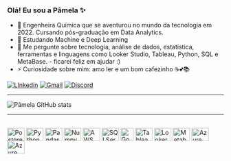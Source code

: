 ### Olá! Eu sou a Pâmela ✨

- 🔭 Engenheira Química que se aventurou no mundo da tecnologia em 2022. Cursando pós-graduação em Data Analytics.
- 🌱 Estudando Machine e Deep Learning
- 💬 Me pergunte sobre tecnologia, análise de dados, estatística, ferramentas e linguagens como Looker Studio, Tableau, Python, SQL e MetaBase. - ficarei feliz em ajudar :)
- ⚡ Curiosidade sobre mim: amo ler e um bom cafezinho ☕💕📚

[![LInkedin](https://img.shields.io/badge/LinkedIn-0077B5?style=for-the-badge&logo=linkedin&logoColor=white)](https://www.linkedin.com/in/pamelacristineamorim/)
[![Gmail](https://img.shields.io/badge/Gmail-EA4335.svg?style=for-the-badge&logo=Gmail&logoColor=white)](mailto:pamelacristtine@gmail.com)
[![Discord](https://img.shields.io/badge/Discord-5865F2.svg?style=for-the-badge&logo=Discord&logoColor=white)](https://discord.com/channels/pamela.cristine)

----
![Pâmela GitHub stats](https://github-readme-stats.vercel.app/api?username=pamelacristtine&show_icons=true&theme=tokyonight)

----
<div style="display: inline_block"><br/>
  <img align="center" alt="PostgreSQL" height="30" width="40"  src="https://cdn.jsdelivr.net/gh/devicons/devicon@latest/icons/postgresql/postgresql-plain.svg"/>
  <img align="center" alt="Python"  height="30" width="40" src="https://cdn.jsdelivr.net/gh/devicons/devicon@latest/icons/python/python-original.svg"/>
  <img align="center" alt="Pandas"  height="30" width="40" src="https://cdn.jsdelivr.net/gh/devicons/devicon@latest/icons/pandas/pandas-original.svg"/>
  <img align="center" alt="Numpy"  height="30" width="40" src="https://cdn.jsdelivr.net/gh/devicons/devicon@latest/icons/numpy/numpy-plain.svg"/>
  <img align="center" alt="AWS"  height="30" width="40" src="https://cdn.jsdelivr.net/gh/devicons/devicon@latest/icons/amazonwebservices/amazonwebservices-original-wordmark.svg"/>
  <img align="center" alt="SQLServer" height="30" width="40" src="https://cdn.jsdelivr.net/gh/devicons/devicon@latest/icons/microsoftsqlserver/microsoftsqlserver-original.svg"/>
  <img align="center" alt="Google BigQuery" height="30" width="30" src="https://cdn.icon-icons.com/icons2/2699/PNG/512/google_bigquery_logo_icon_168150.png"/>
  <img align="center" alt="Tableau" height="30" width="40" src="https://www.svgrepo.com/show/354428/tableau-icon.svg"/>
  <img align="center" alt="Looker" height="30" width="40" src="https://www.svgrepo.com/show/354012/looker-icon.svg"/>
  <img align="center" alt="Metabase" height="30" width="40" src="https://www.svgrepo.com/show/354063/metabase.svg"/>
  <img align="center" alt="Azure" height="30" width="40" src="https://www.svgrepo.com/show/353467/azure-icon.svg"/>
  <img align="center" alt="Azure" height="30" width="40" src="https://icons8.com/icon/qYfwpsRXEcpc/power-bi"/>
  
</div>
